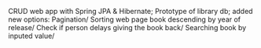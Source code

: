 CRUD web app with Spring JPA & Hibernate;
Prototype of library db;
added new options:
Pagination/
Sorting web page book descending by year of release/
Check if person delays giving the book back/
Searching book by inputed value/
